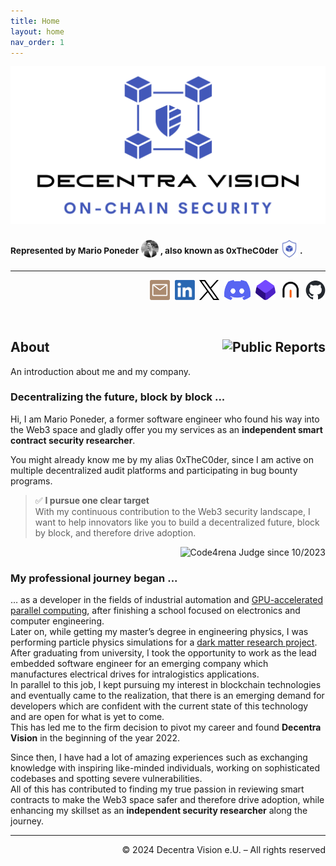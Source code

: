 ```yaml
---
title: Home
layout: home
nav_order: 1
---
```


<picture><source srcset="./img/banner_dark.png" media="(prefers-color-scheme: dark)"/><img src="./img/banner.png"/></picture>
### <sup>Represented by Mario Poneder </sup><img src="./img/profile.png" width="28px"><sup> , also known as 0xTheC0der </sup><img src="./img/icon.png" width="28px"><sup> .</sup>  
---
<p align="right">
<a name="social-buttons"></a>
<a href="mailto:m.poneder@decentra.vision"><img src="./img/social/email.png" alt="Mario Poneder | DecentraVision" width="32px"/></a>&nbsp;
<a href="https://linkedin.com/in/mario-poneder"><img src="./img/social/linked-in.png" alt="Mario Poneder | LinkedIn" width="32px"/></a>&nbsp;
<a href="https://twitter.com/MarioPoneder"><picture><source srcset="./img/social/x_dark.png" media="(prefers-color-scheme: dark)"/><img src="./img/social/x.png" alt="Mario Poneder | X" width="31.31px"/></picture></a>&nbsp;
<a href="https://discordapp.com/users/916806993048637521"><img src="./img/social/discord.png" alt="0xTheC0der | Discord" width="42.15px"/></a>&nbsp;
<a href="https://code4rena.com/@0xTheC0der"><img src="./img/social/code4rena.png" alt="0xTheC0der | Code4rena" width="32.58px"/></a>&nbsp;
<a href="https://cantina.xyz/u/0xTheC0der"><picture><source srcset="./img/social/cantina_dark.png" media="(prefers-color-scheme: dark)"/><img src="./img/social/cantina.png" alt="0xTheC0der | Cantina" width="32px"/></picture></a>&nbsp;
<a href="https://github.com/MarioPoneder"><picture><source srcset="./img/social/github_dark.png" media="(prefers-color-scheme: dark)"/><img src="./img/social/github.png" alt="Mario Poneder | GitHub" width="32px"/></picture></a>
</p>

&nbsp;

## About <a href="https://github.com/MarioPoneder/audits"><img align="right" src="https://img.shields.io/badge/Public-Reports-4258B9?style=for-the-badge" alt="Public Reports"></a>

An introduction about me and my company. 

### Decentralizing the future, block by block ...
Hi, I am Mario Poneder, a former software engineer who found his way into the Web3 space and gladly offer you my services as an **independent smart contract security researcher**.

You might already know me by my alias 0xTheC0der, since I am active on multiple decentralized audit platforms and participating in bug bounty programs.  

> ✅ **I pursue one clear target**  
> With my continuous contribution to the Web3 security landscape, I want to help innovators like you to build a decentralized future, block by block, and therefore drive adoption.

<a href="https://code4rena.com/@0xTheC0der"><img align="right" src="https://img.shields.io/badge/Code4rena_Judge-since_10%2F2023-4258B9" alt="Code4rena Judge since 10/2023"></a>
&nbsp;

### My professional journey began ...

… as a developer in the fields of industrial automation and [GPU-accelerated parallel computing](https://www.khronos.org/opencl/), after finishing a school focused on electronics and computer engineering.  
Later on, while getting my master’s degree in engineering physics, I was performing particle physics simulations for a [dark matter research project](https://cresst-experiment.org/).  
After graduating from university, I took the opportunity to work as the lead embedded software engineer for an emerging company which manufactures electrical drives for intralogistics applications.   
In parallel to this job, I kept pursuing my interest in blockchain technologies and eventually came to the realization, that there is an emerging demand for developers which are confident with the current state of this technology and are open for what is yet to come.   
This has led me to the firm decision to pivot my career and found **Decentra Vision** in the beginning of the year 2022.  

Since then, I have had a lot of amazing experiences such as exchanging knowledge with inspiring like-minded individuals, working on sophisticated codebases and spotting severe vulnerabilities.  
All of this has contributed to finding my true passion in reviewing smart contracts to make the Web3 space safer and therefore drive adoption, while enhancing my skillset as an **independent security researcher** along the journey.

---

<p align="right">
&copy; 2024 Decentra Vision e.U. &ndash; All rights reserved
</p>
